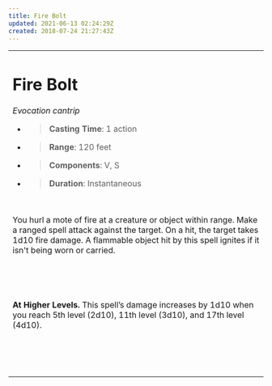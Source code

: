 ```yaml
---
title: Fire Bolt
updated: 2021-06-13 02:24:29Z
created: 2018-07-24 21:27:43Z
---
```


<table><tbody><tr class="odd"><td><h1 id="fire-bolt"><strong>Fire Bolt</strong></h1><p><em>Evocation cantrip</em></p><ul><li><blockquote><p><strong>Casting Time</strong>: 1 action</p></blockquote></li><li><blockquote><p><strong>Range</strong>: 120 feet</p></blockquote></li><li><blockquote><p><strong>Components</strong>: V, S</p></blockquote></li><li><blockquote><p><strong>Duration</strong>: Instantaneous</p></blockquote></li></ul><p> </p><p>You hurl a mote of fire at a creature or object within range. Make a ranged spell attack against the target. On a hit, the target takes 1d10 fire damage. A flammable object hit by this spell ignites if it isn't being worn or carried.</p><p> </p><p> </p><p><strong>At Higher Levels.</strong> This spell’s damage increases by 1d10 when you reach 5th level (2d10), 11th level (3d10), and 17th level (4d10).</p><p> </p><p> </p></td></tr></tbody></table>